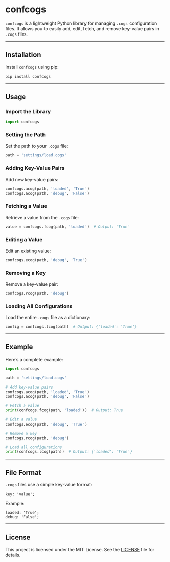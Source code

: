 # confcogs

`confcogs` is a lightweight Python library for managing `.cogs` configuration files. It allows you to easily add, edit, fetch, and remove key-value pairs in `.cogs` files.

---

## Installation

Install `confcogs` using pip:
```bash
pip install confcogs
```

---

## Usage

### Import the Library
```python
import confcogs
```

### Setting the Path
Set the path to your `.cogs` file:
```python
path = 'settings/load.cogs'
```

### Adding Key-Value Pairs
Add new key-value pairs:
```python
confcogs.acog(path, 'loaded', 'True')
confcogs.acog(path, 'debug', 'False')
```

### Fetching a Value
Retrieve a value from the `.cogs` file:
```python
value = confcogs.fcog(path, 'loaded')  # Output: 'True'
```

### Editing a Value
Edit an existing value:
```python
confcogs.ecog(path, 'debug', 'True')
```

### Removing a Key
Remove a key-value pair:
```python
confcogs.rcog(path, 'debug')
```

### Loading All Configurations
Load the entire `.cogs` file as a dictionary:
```python
config = confcogs.lcog(path)  # Output: {'loaded': 'True'}
```

---

## Example
Here’s a complete example:
```python
import confcogs

path = 'settings/load.cogs'

# Add key-value pairs
confcogs.acog(path, 'loaded', 'True')
confcogs.acog(path, 'debug', 'False')

# Fetch a value
print(confcogs.fcog(path, 'loaded'))  # Output: True

# Edit a value
confcogs.ecog(path, 'debug', 'True')

# Remove a key
confcogs.rcog(path, 'debug')

# Load all configurations
print(confcogs.lcog(path))  # Output: {'loaded': 'True'}
```

---

## File Format
`.cogs` files use a simple key-value format:
```plaintext
key: 'value';
```

Example:
```plaintext
loaded: 'True';
debug: 'False';
```

---

## License

This project is licensed under the MIT License. See the [LICENSE](LICENSE) file for details.
